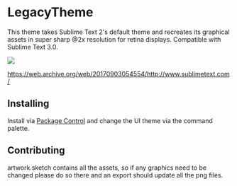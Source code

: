 # LegacyTheme
This theme takes Sublime Text 2's default theme and recreates its graphical assets in super sharp @2x resolution for retina displays. Compatible with Sublime Text 3.0.

![](https://web.archive.org/web/20170903054554/http://www.sublimetext.com/anim/rename2_packed.png)

https://web.archive.org/web/20170903054554/http://www.sublimetext.com/


## Installing
Install via [Package Control](https://packagecontrol.io/packages/Theme%20-%20Retina) and change the UI theme via the command palette.

## Contributing
artwork.sketch contains all the assets, so if any graphics need to be changed please do so there and an export should update all the png files.
